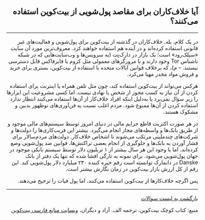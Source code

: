 <head><link rel="stylesheet" type="text/css" href="https://learnmeabitcoin.simorgh.me/assets/css/style.css">
<script src="https://code.jquery.com/jquery-1.12.4.min.js" integrity="sha256-ZosEbRLbNQzLpnKIkEdrPv7lOy9C27hHQ+Xp8a4MxAQ=" crossorigin="anonymous"></script>
<script src="https://learnmeabitcoin.simorgh.me/assets/js/respond.js"></script>    
<meta name="viewport" content="width=device-width, initial-scale=1, user-scalable=no">
</head>
<div class="wrapper"><section>
<div dir="rtl">
    <br/>
    <h2 id="8">آیا خلاف‌کاران برای مقاصد پول‌شویی از بیت‌کوین استفاده می‌کنند؟</h2>
    <hr/>
    <p>در یک کلام، بله. خلاف‌کاران در گذشته از بیت‌کوین برای پول‌شویی و فعالیت‌های غیر قانونی استفاده کرده‌اند و در آینده هم استفاده خواهند کرد. معروف‌ترین مورد آن سایت «سیلک‌رود» است؛ یک بازار در دارک‌نِت (به سرویس‌ها و وب‌سایت‌هایی که در شبکه ناشناس Tor وجود دارند و با مرورگرهای معمولی مثل کروم یا فایرفاکس قابل دسترسی نیستند. – م)، که برخلاف قوانین ایالات متحده با استفاده از بیت‌کوین، بستری برای خرید و فروش مواد مخدر مهیا می‌کرد.</p>
    <p>هرکس می‌تواند از بیت‌کوین استفاده کند، چون مثل تلفن همراه یا اینترنت برای استفاده کردن از آن نیاز به کسب مجوز از شخص یا نهادی نیست. اما کسی مشروعیت این ابزارها را زیر سؤال نمی‌برد یا به‌دلیل اینکه افراد خلاف‌کار از آن‌ها استفاده می‌کنند انتظار ندارد استفاده کردن از آن‌ها ممنوع شود. مردم اغلب نسبت به فن‌آوری‌های نوظهور بدبین و مشکوک هستند.</p>
    <p>در هر صورت اکثریت قاطع جرایم مالی در دنیای امروز توسط سیستم‌های مالی موجود و از طریق بانک‌ها و واسطه‌های مجاز انجام می‌گیرد. بیشتر این فریب‌کاری‌ها را دولت‌ها و شرکت‌های چندملیتی مرتکب می‌شوند تا اشخاص خلاف‌کار. دولت‌های مردم‌سالار برای فشار آوردن به بانک‌ها و جلوگیری از انجام بعضی تراکنش‌ها، قوانین ضد پول‌شویی وضع کرده‌اند، اما با وجود این هر سال بیشتر از ۱ تریلیون دلار توسط سیستم بانکی موجود در جهان پول‌شویی می‌شود. برای نمونه به تازگی افشا شده که تنها یک دفتر از بانک Danske در دانمارک توانسته است رقم خیره کننده ۲۳۰ میلیارد دلار پول‌شویی کند. این رقم از کل ارزش بازار بیت‌کوین در زمان نگارش بیشتر است.</p>
    <p>پس اگرچه خلاف‌کارها از بیت‌کوین استفاده می‌کنند، اما پول فیات را ترجیح می‌دهند.</p>
    <hr/>
    <a href="https://simorgh.me/faq">بازگشت به لیست سوالات</a>
    <p>منبع: کتاب کوچک بیت‌کوین، ترجمه الف. آزاد و دیگران، <a href="https://bitcoind.me" target="_blank">وبسایت منابع فارسی بیت‌کوین</a></p>
</div>
    </section></div>
